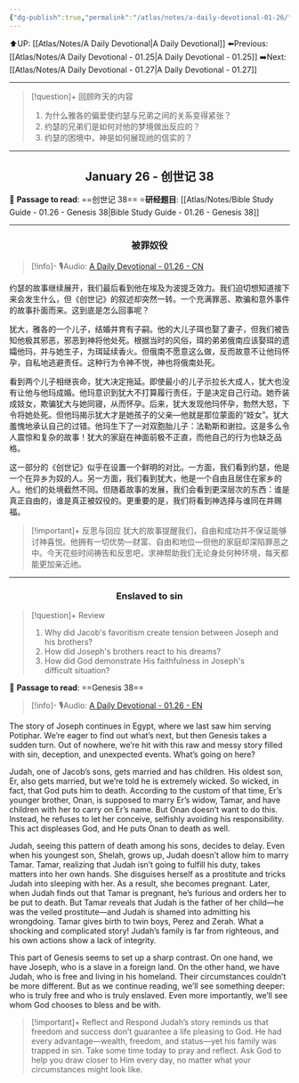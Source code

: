 ```yaml
---
{"dg-publish":true,"permalink":"/atlas/notes/a-daily-devotional-01-26/"}
---
```


 ⬆️UP: [[Atlas/Notes/A Daily Devotional\|A Daily Devotional]]
⬅️Previous: [[Atlas/Notes/A Daily Devotional - 01.25\|A Daily Devotional - 01.25]]
➡️Next: [[Atlas/Notes/A Daily Devotional - 01.27\|A Daily Devotional - 01.27]]

---

> [!question]+ 回顾昨天的内容
> 1. 为什么雅各的偏爱使约瑟与兄弟之间的关系变得紧张？  
> 2. 约瑟的兄弟们是如何对他的梦境做出反应的？  
> 3. 约瑟的困境中，神是如何展现祂的信实的？


---
## <center>January 26 - 创世记 38</center>

📖 **Passage to read**: ==创世记 38==
⭐**研经题目**: [[Atlas/Notes/Bible Study Guide - 01.26 - Genesis 38\|Bible Study Guide - 01.26 - Genesis 38]]

---
### <center>被罪奴役</center>

> [!info]- 🎙️Audio: [A Daily Devotional - 01.26 - CN]()

约瑟的故事继续展开，我们最后看到他在埃及为波提乏效力。我们迫切想知道接下来会发生什么，但《创世记》的叙述却突然一转。一个充满罪恶、欺骗和意外事件的故事扑面而来。这到底是怎么回事呢？

犹大，雅各的一个儿子，结婚并育有子嗣。他的大儿子珥也娶了妻子，但我们被告知他极其邪恶，邪恶到神将他处死。根据当时的风俗，珥的弟弟俄南应该娶珥的遗孀他玛，并与她生子，为珥延续香火。但俄南不愿意这么做，反而故意不让他玛怀孕，自私地逃避责任。这种行为令神不悦，神也将俄南处死。

看到两个儿子相继丧命，犹大决定拖延。即使最小的儿子示拉长大成人，犹大也没有让他与他玛成婚。他玛意识到犹大不打算履行责任，于是决定自己行动。她乔装成妓女，欺骗犹大与她同寝，从而怀孕。后来，犹大发现他玛怀孕，勃然大怒，下令将她处死。但他玛揭示犹大才是她孩子的父亲—他就是那位蒙面的“妓女”。犹大羞愧地承认自己的过错。他玛生下了一对双胞胎儿子：法勒斯和谢拉。这是多么令人震惊和复杂的故事！犹大的家庭在神面前极不正直，而他自己的行为也缺乏品格。

这一部分的《创世记》似乎在设置一个鲜明的对比。一方面，我们看到约瑟，他是一个在异乡为奴的人。另一方面，我们看到犹大，他是一个自由且居住在家乡的人。他们的处境截然不同。但随着故事的发展，我们会看到更深层次的东西：谁是真正自由的，谁是真正被奴役的。更重要的是，我们将看到神选择与谁同在并赐福。

> [!important]+ 反思与回应
犹大的故事提醒我们，自由和成功并不保证能够讨神喜悦。他拥有一切优势—财富、自由和地位—但他的家庭却深陷罪恶之中。今天花些时间祷告和反思吧，求神帮助我们无论身处何种环境，每天都能更加亲近祂。

---
### <center>Enslaved to sin</center>

> [!question]+ Review
> 1. Why did Jacob's favoritism create tension between Joseph and his brothers?  
> 2. How did Joseph's brothers react to his dreams?  
> 3. How did God demonstrate His faithfulness in Joseph's difficult situation?

📖 **Passage to read**: ==Genesis 38==

> [!info]- 🎙️Audio: [A Daily Devotional - 01.26 - EN]()

The story of Joseph continues in Egypt, where we last saw him serving Potiphar. We’re eager to find out what’s next, but then Genesis takes a sudden turn. Out of nowhere, we’re hit with this raw and messy story filled with sin, deception, and unexpected events. What’s going on here?

Judah, one of Jacob’s sons, gets married and has children. His oldest son, Er, also gets married, but we’re told he is extremely wicked. So wicked, in fact, that God puts him to death. According to the custom of that time, Er’s younger brother, Onan, is supposed to marry Er’s widow, Tamar, and have children with her to carry on Er’s name. But Onan doesn’t want to do this. Instead, he refuses to let her conceive, selfishly avoiding his responsibility. This act displeases God, and He puts Onan to death as well.

Judah, seeing this pattern of death among his sons, decides to delay. Even when his youngest son, Shelah, grows up, Judah doesn’t allow him to marry Tamar. Tamar, realizing that Judah isn’t going to fulfill his duty, takes matters into her own hands. She disguises herself as a prostitute and tricks Judah into sleeping with her. As a result, she becomes pregnant. Later, when Judah finds out that Tamar is pregnant, he’s furious and orders her to be put to death. But Tamar reveals that Judah is the father of her child—he was the veiled prostitute—and Judah is shamed into admitting his wrongdoing. Tamar gives birth to twin boys, Perez and Zerah. What a shocking and complicated story! Judah’s family is far from righteous, and his own actions show a lack of integrity.

This part of Genesis seems to set up a sharp contrast. On one hand, we have Joseph, who is a slave in a foreign land. On the other hand, we have Judah, who is free and living in his homeland. Their circumstances couldn’t be more different. But as we continue reading, we’ll see something deeper: who is truly free and who is truly enslaved. Even more importantly, we’ll see whom God chooses to bless and be with.

> [!important]+ Reflect and Respond
Judah’s story reminds us that freedom and success don’t guarantee a life pleasing to God. He had every advantage—wealth, freedom, and status—yet his family was trapped in sin. Take some time today to pray and reflect. Ask God to help you draw closer to Him every day, no matter what your circumstances might look like.








